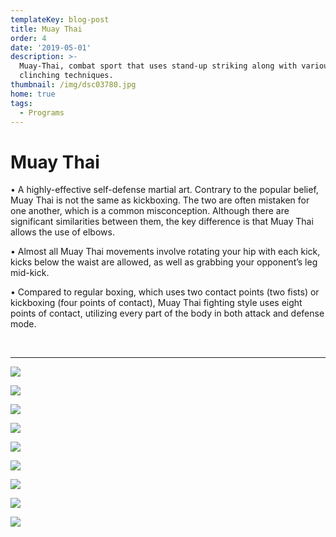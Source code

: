 ```yaml
---
templateKey: blog-post
title: Muay Thai
order: 4
date: '2019-05-01'
description: >-
  Muay-Thai, combat sport that uses stand-up striking along with various
  clinching techniques. 
thumbnail: /img/dsc03780.jpg
home: true
tags:
  - Programs
---
```

# Muay Thai

• A highly-effective self-defense martial art. Contrary to the popular belief, Muay Thai is not the same as kickboxing. The two are often mistaken for one another, which is a common misconception. Although there are significant similarities between them, the key difference is that Muay Thai allows the use of elbows.

• Almost all Muay Thai movements involve rotating your hip with each kick, kicks below the waist are allowed, as well as grabbing your opponent’s leg mid-kick.

• Compared to regular boxing, which uses two contact points (two fists) or kickboxing (four points of contact), Muay Thai fighting style uses eight points of contact, utilizing every part of the body in both attack and defense mode.

<br>

- - -

![](/img/dsc02721.jpg)

![](/img/dsc07111.jpg)

![](/img/dsc02596.jpg)

![](/img/dsc02491.jpg)

![](/img/dsc07751.jpg)

![](/img/dsc03849.jpg)

![](/img/dsc01817.jpg)

![](/img/dsc0771.jpg)

![](/img/dsc03804.jpg)
